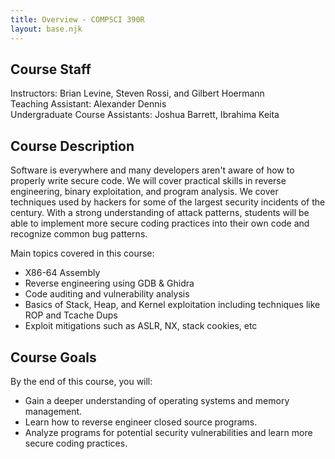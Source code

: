 ```yaml
---
title: Overview - COMPSCI 390R
layout: base.njk
---
```


## Course Staff
Instructors: Brian Levine, Steven Rossi, and Gilbert Hoermann<br>
Teaching Assistant: Alexander Dennis<br>
Undergraduate Course Assistants: Joshua Barrett, Ibrahima Keita

## Course Description
Software is everywhere and many developers aren't aware of how to properly write secure code. We
will cover practical skills in reverse engineering, binary exploitation, and program analysis. 
We cover techniques used by hackers for some of the largest security incidents of the century. With 
a strong understanding of attack patterns, students will be able to implement more secure coding
practices into their own code and recognize common bug patterns.

Main topics covered in this course:
- X86-64 Assembly
- Reverse engineering using GDB & Ghidra
- Code auditing and vulnerability analysis
- Basics of Stack, Heap, and Kernel exploitation including techniques like ROP and Tcache Dups
- Exploit mitigations such as ASLR, NX, stack cookies, etc

## Course Goals
By the end of this course, you will:
- Gain a deeper understanding of operating systems and memory management.
- Learn how to reverse engineer closed source programs.
- Analyze programs for potential security vulnerabilities and learn more secure coding practices.

